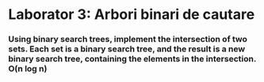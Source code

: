 # Laborator 3: Arbori binari de cautare
### Using binary search trees, implement the intersection of two sets. Each set is a binary search tree, and the result is a new binary search tree, containing the elements in the intersection. O(n log n)
